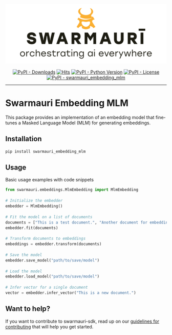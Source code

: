 
![Swamauri Logo](https://github.com/swarmauri/swarmauri-sdk/blob/3d4d1cfa949399d7019ae9d8f296afba773dfb7f/assets/swarmauri.brand.theme.svg)

<p align="center">
    <a href="https://pypi.org/project/swarmauri_embedding_mlm/">
        <img src="https://img.shields.io/pypi/dm/swarmauri_embedding_mlm" alt="PyPI - Downloads"/></a>
    <a href="https://hits.sh/github.com/swarmauri/swarmauri-sdk/tree/master/pkgs/community/swarmauri_embedding_mlm/">
        <img alt="Hits" src="https://hits.sh/github.com/swarmauri/swarmauri-sdk/tree/master/pkgs/community/swarmauri_embedding_mlm.svg"/></a>
    <a href="https://pypi.org/project/swarmauri_embedding_mlm/">
        <img src="https://img.shields.io/pypi/pyversions/swarmauri_embedding_mlm" alt="PyPI - Python Version"/></a>
    <a href="https://pypi.org/project/swarmauri_embedding_mlm/">
        <img src="https://img.shields.io/pypi/l/swarmauri_embedding_mlm" alt="PyPI - License"/></a>
    <a href="https://pypi.org/project/swarmauri_embedding_mlm/">
        <img src="https://img.shields.io/pypi/v/swarmauri_embedding_mlm?label=swarmauri_embedding_mlm&color=green" alt="PyPI - swarmauri_embedding_mlm"/></a>
</p>

---

# Swarmauri Embedding MLM

This package provides an implementation of an embedding model that fine-tunes a Masked Language Model (MLM) for generating embeddings.

## Installation

```bash
pip install swarmauri_embedding_mlm
```

## Usage
Basic usage examples with code snippets
```python
from swarmauri.embeddings.MlmEmbedding import MlmEmbedding

# Initialize the embedder
embedder = MlmEmbedding()

# Fit the model on a list of documents
documents = ["This is a test document.", "Another document for embedding."]
embedder.fit(documents)

# Transform documents to embeddings
embeddings = embedder.transform(documents)

# Save the model
embedder.save_model("path/to/save/model")

# Load the model
embedder.load_model("path/to/save/model")

# Infer vector for a single document
vector = embedder.infer_vector("This is a new document.")
```

## Want to help?

If you want to contribute to swarmauri-sdk, read up on our [guidelines for contributing](https://github.com/swarmauri/swarmauri-sdk/blob/master/contributing.md) that will help you get started.

